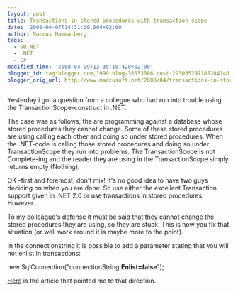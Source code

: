 ```yaml
---
layout: post
title: Transactions in stored procedures with transaction scope
date: '2008-04-07T14:31:00.004+02:00'
author: Marcus Hammarberg
tags:
  - VB.NET
  - .NET
  - C#
modified_time: '2008-04-09T13:35:18.428+02:00'
blogger_id: tag:blogger.com,1999:blog-36533086.post-293035297188284140
blogger_orig_url: http://www.marcusoft.net/2008/04/transactions-in-stored-procedures-with.html
---
```



Yesterday i got a question from a collegue who had run into trouble
using the TransactionScope-construct in .NET.

The case was as follows; the are programming against a database whose
stored procedures they cannot change. Some of these stored procedures
are using calling each other and doing so under stored procedures. When
the .NET-code is calling those stored procedures and doing so under
TransactionScope they run into problems. The TransactionScope is not
Complete-ing and the reader they are using in the TransactionScope
simply returns empty (Nothing).

OK -first and foremost; don't mix! It's no good idea to have two guys
deciding on when you are done. So use either the excellent Transaction
support given in .NET 2.0 or use transactions in stored procedures.
However...

To my colleague's defense it must be said that they cannot change the
stored procedures they are using, so they are stuck. This is how you fix
that situation (or well work around it is maybe more to the point).

In the connectionstring it is possible to add a parameter stating that
you will not enlist in transactions:

new
SqlConnection("connectionString;**Enlist=false**");

[Here](http://blogs.msdn.com/florinlazar/archive/2005/09/29/475546.aspx)
is the article that pointed me to that direction.
